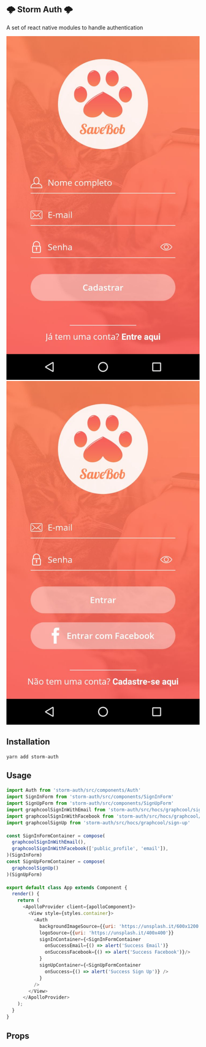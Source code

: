 ## 🌩️ Storm Auth 🌩️

A set of react native modules to handle authentication

![Screenshot](https://raw.githubusercontent.com/thunder-js/storm-auth/master/screenshots/img1.jpeg)
![Screenshot](https://raw.githubusercontent.com/thunder-js/storm-auth/master/screenshots/img2.jpeg)

## Installation
```
yarn add storm-auth
```

## Usage
```js
import Auth from 'storm-auth/src/components/Auth'
import SignInForm from 'storm-auth/src/components/SignInForm'
import SignUpForm from 'storm-auth/src/components/SignUpForm'
import graphcoolSignInWithEmail from 'storm-auth/src/hocs/graphcool/sign-in-email'
import graphcoolSignInWithFacebook from 'storm-auth/src/hocs/graphcool/sign-in-facebook'
import graphcoolSignUp from 'storm-auth/src/hocs/graphcool/sign-up'

const SignInFormContainer = compose(
  graphcoolSignInWithEmail(),
  graphcoolSignInWithFacebook(['public_profile', 'email']),
)(SignInForm)
const SignUpFormContainer = compose(
  graphcoolSignUp()
)(SignUpForm)

export default class App extends Component {
  render() {
    return (
      <ApolloProvider client={apolloComponent}>
        <View style={styles.container}>
          <Auth
            backgroundImageSource={{uri: 'https://unsplash.it/600x1200'}}
            logoSource={{uri: 'https://unsplash.it/400x400'}}
            signInContainer={<SignInFormContainer
              onSuccessEmail={() => alert('Success Email')}
              onSuccessFacebook={() => alert('Success Facebook')}/>
            }
            signUpContainer={<SignUpFormContainer
              onSuccess={() => alert('Success Sign Up')} />
            }
          />
        </View>
      </ApolloProvider>
    );
  }
}
```

## Props
```js

```
